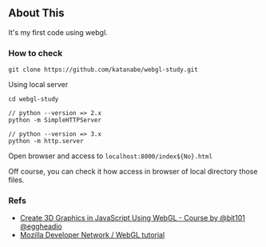 
## About This
It's my first code using webgl.

### How to check

```
git clone https://github.com/katanabe/webgl-study.git
```

Using local server
```
cd webgl-study

// python --version => 2.x
python -m SimpleHTTPServer

// python --version => 3.x
python -m http.server
```
Open browser and access to `localhost:8000/index${No}.html`

Off course, you can check it how access in browser of local directory those files.

### Refs 
+ [Create 3D Graphics in JavaScript Using WebGL - Course by @bit101 @eggheadio](https://egghead.io/courses/create-3d-graphics-in-javascript-using-webgl)
+ [Mozilla Developer Network / WebGL tutorial](https://developer.mozilla.org/en-US/docs/Web/API/WebGL_API/Tutorial)
